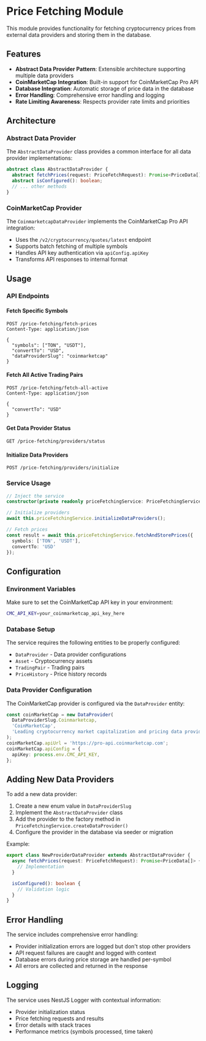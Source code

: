 # Price Fetching Module

This module provides functionality for fetching cryptocurrency prices from external data providers and storing them in the database.

## Features

- **Abstract Data Provider Pattern**: Extensible architecture supporting multiple data providers
- **CoinMarketCap Integration**: Built-in support for CoinMarketCap Pro API
- **Database Integration**: Automatic storage of price data in the database
- **Error Handling**: Comprehensive error handling and logging
- **Rate Limiting Awareness**: Respects provider rate limits and priorities

## Architecture

### Abstract Data Provider

The `AbstractDataProvider` class provides a common interface for all data provider implementations:

```typescript
abstract class AbstractDataProvider {
  abstract fetchPrices(request: PriceFetchRequest): Promise<PriceData[]>;
  abstract isConfigured(): boolean;
  // ... other methods
}
```

### CoinMarketCap Provider

The `CoinmarketcapDataProvider` implements the CoinMarketCap Pro API integration:

- Uses the `/v2/cryptocurrency/quotes/latest` endpoint
- Supports batch fetching of multiple symbols
- Handles API key authentication via `apiConfig.apiKey`
- Transforms API responses to internal format

## Usage

### API Endpoints

#### Fetch Specific Symbols
```
POST /price-fetching/fetch-prices
Content-Type: application/json

{
  "symbols": ["TON", "USDT"],
  "convertTo": "USD",
  "dataProviderSlug": "coinmarketcap"
}
```

#### Fetch All Active Trading Pairs
```
POST /price-fetching/fetch-all-active
Content-Type: application/json

{
  "convertTo": "USD"
}
```

#### Get Data Provider Status
```
GET /price-fetching/providers/status
```

#### Initialize Data Providers
```
POST /price-fetching/providers/initialize
```

### Service Usage

```typescript
// Inject the service
constructor(private readonly priceFetchingService: PriceFetchingService) {}

// Initialize providers
await this.priceFetchingService.initializeDataProviders();

// Fetch prices
const result = await this.priceFetchingService.fetchAndStorePrices({
  symbols: ['TON', 'USDT'],
  convertTo: 'USD'
});
```

## Configuration

### Environment Variables

Make sure to set the CoinMarketCap API key in your environment:

```bash
CMC_API_KEY=your_coinmarketcap_api_key_here
```

### Database Setup

The service requires the following entities to be properly configured:
- `DataProvider` - Data provider configurations
- `Asset` - Cryptocurrency assets
- `TradingPair` - Trading pairs
- `PriceHistory` - Price history records

### Data Provider Configuration

The CoinMarketCap provider is configured via the `DataProvider` entity:

```typescript
const coinMarketCap = new DataProvider(
  DataProviderSlug.Coinmarketcap,
  'CoinMarketCap',
  'Leading cryptocurrency market capitalization and pricing data provider'
);
coinMarketCap.apiUrl = 'https://pro-api.coinmarketcap.com';
coinMarketCap.apiConfig = {
  apiKey: process.env.CMC_API_KEY,
};
```

## Adding New Data Providers

To add a new data provider:

1. Create a new enum value in `DataProviderSlug`
2. Implement the `AbstractDataProvider` class
3. Add the provider to the factory method in `PriceFetchingService.createDataProvider()`
4. Configure the provider in the database via seeder or migration

Example:

```typescript
export class NewProviderDataProvider extends AbstractDataProvider {
  async fetchPrices(request: PriceFetchRequest): Promise<PriceData[]> {
    // Implementation
  }

  isConfigured(): boolean {
    // Validation logic
  }
}
```

## Error Handling

The service includes comprehensive error handling:

- Provider initialization errors are logged but don't stop other providers
- API request failures are caught and logged with context
- Database errors during price storage are handled per-symbol
- All errors are collected and returned in the response

## Logging

The service uses NestJS Logger with contextual information:

- Provider initialization status
- Price fetching requests and results
- Error details with stack traces
- Performance metrics (symbols processed, time taken)
